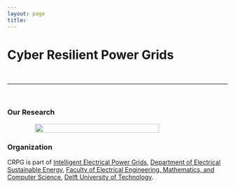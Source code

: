 ```yaml
---
layout: page
title: 
---
```

<!-- <image src="img/serg-halloween-2021.jpg" style="float:center; max-width:100%; max-height:100%;"/> -->
# Cyber Resilient Power Grids
<br/>
<hr>
<br/>

### Our Research

<div style="display: flex; justify-content: center; align-items: center;">
    <img src="{{ site.url }}{{ site.baseurl }}/img/crpg-research.JPG" width="75%" height="75%">
</div>




### Organization

CRPG is part of [Intelligent Electrical Power Grids][iepg], [Department of Electrical Sustainable Energy][ese], [Faculty of Electrical Engineering, Mathematics, and Computer Science][eemcs], [Delft University of Technology][tudelft].


[iepg]: https://www.tudelft.nl/en/eemcs/the-faculty/departments/electrical-sustainable-energy/intelligent-electrical-power-grids-iepg-group/
[eemcs]: https://www.tudelft.nl/en/eemcs/
[ese]: https://www.tudelft.nl/en/eemcs/the-faculty/departments/electrical-sustainable-energy/
[tudelft]: https://www.tudelft.nl
